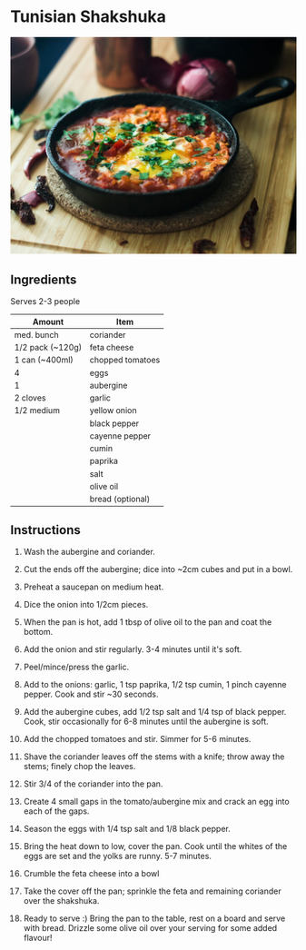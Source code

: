 # Tunisian Shakshuka

![alt text](shakshuka.png "Shakshuka")

## Ingredients

Serves 2-3 people

| Amount           | Item             |
| ---------------- | ---------------- |
| med. bunch       | coriander        |
| 1/2 pack (~120g) | feta cheese      |
| 1 can (~400ml)   | chopped tomatoes |
| 4                | eggs             |
| 1                | aubergine        |
| 2 cloves         | garlic           |
| 1/2 medium       | yellow onion     |
|                  | black pepper     |
|                  | cayenne pepper   |
|                  | cumin            |
|                  | paprika          |
|                  | salt             |
|                  | olive oil        |
|                  | bread (optional) |

## Instructions

1. Wash the aubergine and coriander.

2. Cut the ends off the aubergine; dice into ~2cm cubes and put in a bowl.

3. Preheat a saucepan on medium heat.

4. Dice the onion into 1/2cm pieces.

5. When the pan is hot, add 1 tbsp of olive oil to the pan and coat the bottom.

6. Add the onion and stir regularly. 3-4 minutes until it's soft.

7. Peel/mince/press the garlic.

8. Add to the onions: garlic, 1 tsp paprika, 1/2 tsp cumin, 1 pinch cayenne pepper. Cook and stir ~30 seconds.

9. Add the aubergine cubes, add 1/2 tsp salt and 1/4 tsp of black pepper. Cook, stir occasionally for 6-8 minutes until the aubergine is soft.

10. Add the chopped tomatoes and stir. Simmer for 5-6 minutes.

11. Shave the coriander leaves off the stems with a knife; throw away the stems; finely chop the leaves.

12. Stir 3/4 of the coriander into the pan.

13. Create 4 small gaps in the tomato/aubergine mix and crack an egg into each of the gaps.

14. Season the eggs with 1/4 tsp salt and 1/8 black pepper.

15. Bring the heat down to low, cover the pan. Cook until the whites of the eggs are set and the yolks are runny. 5-7 minutes.

16. Crumble the feta cheese into a bowl

17. Take the cover off the pan; sprinkle the feta and remaining coriander over the shakshuka.

18. Ready to serve :) Bring the pan to the table, rest on a board and serve with bread. Drizzle some olive oil over your serving for some added flavour!
